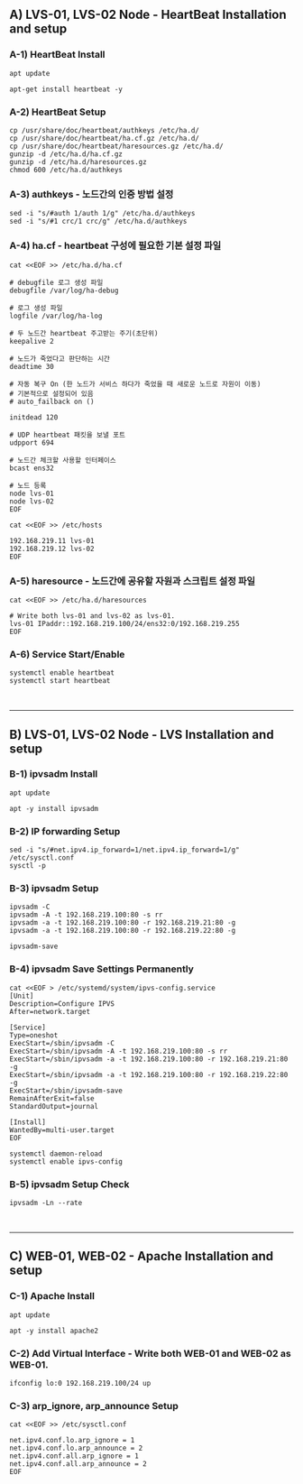 
## A) LVS-01, LVS-02 Node - HeartBeat Installation and setup 

### A-1) HeartBeat Install
```
apt update

apt-get install heartbeat -y
```

### A-2) HeartBeat Setup
```
cp /usr/share/doc/heartbeat/authkeys /etc/ha.d/
cp /usr/share/doc/heartbeat/ha.cf.gz /etc/ha.d/
cp /usr/share/doc/heartbeat/haresources.gz /etc/ha.d/
gunzip -d /etc/ha.d/ha.cf.gz
gunzip -d /etc/ha.d/haresources.gz
chmod 600 /etc/ha.d/authkeys
```

### A-3) authkeys - 노드간의 인증 방법 설정
```
sed -i "s/#auth 1/auth 1/g" /etc/ha.d/authkeys
sed -i "s/#1 crc/1 crc/g" /etc/ha.d/authkeys
```

### A-4) ha.cf - heartbeat 구성에 필요한 기본 설정 파일
```
cat <<EOF >> /etc/ha.d/ha.cf

# debugfile 로그 생성 파일
debugfile /var/log/ha-debug

# 로그 생성 파일
logfile /var/log/ha-log

# 두 노드간 heartbeat 주고받는 주기(초단위)
keepalive 2

# 노드가 죽었다고 판단하는 시간
deadtime 30

# 자동 복구 On (한 노드가 서비스 하다가 죽었을 때 새로운 노드로 자원이 이동)
# 기본적으로 설정되어 있음
# auto_failback on ()

initdead 120

# UDP heartbeat 패킷을 보낼 포트
udpport 694

# 노드간 체크할 사용할 인터페이스
bcast ens32

# 노드 등록
node lvs-01
node lvs-02
EOF

cat <<EOF >> /etc/hosts

192.168.219.11 lvs-01
192.168.219.12 lvs-02
EOF
```

### A-5) haresource - 노드간에 공유할 자원과 스크립트 설정 파일
```
cat <<EOF >> /etc/ha.d/haresources

# Write both lvs-01 and lvs-02 as lvs-01.
lvs-01 IPaddr::192.168.219.100/24/ens32:0/192.168.219.255
EOF
```

### A-6) Service Start/Enable
```
systemctl enable heartbeat
systemctl start heartbeat
```

<br>

----

## B) LVS-01, LVS-02 Node - LVS Installation and setup 

### B-1) ipvsadm Install
```
apt update 

apt -y install ipvsadm
```

### B-2) IP forwarding Setup
```
sed -i "s/#net.ipv4.ip_forward=1/net.ipv4.ip_forward=1/g" /etc/sysctl.conf
sysctl -p
```

### B-3) ipvsadm Setup
```
ipvsadm -C
ipvsadm -A -t 192.168.219.100:80 -s rr
ipvsadm -a -t 192.168.219.100:80 -r 192.168.219.21:80 -g
ipvsadm -a -t 192.168.219.100:80 -r 192.168.219.22:80 -g

ipvsadm-save
```

### B-4) ipvsadm Save Settings Permanently
```
cat <<EOF > /etc/systemd/system/ipvs-config.service
[Unit]
Description=Configure IPVS
After=network.target

[Service]
Type=oneshot
ExecStart=/sbin/ipvsadm -C
ExecStart=/sbin/ipvsadm -A -t 192.168.219.100:80 -s rr
ExecStart=/sbin/ipvsadm -a -t 192.168.219.100:80 -r 192.168.219.21:80 -g
ExecStart=/sbin/ipvsadm -a -t 192.168.219.100:80 -r 192.168.219.22:80 -g
ExecStart=/sbin/ipvsadm-save
RemainAfterExit=false
StandardOutput=journal

[Install]
WantedBy=multi-user.target
EOF

systemctl daemon-reload
systemctl enable ipvs-config
```

### B-5) ipvsadm Setup Check
```
ipvsadm -Ln --rate
```

<br>

----

## C) WEB-01, WEB-02 - Apache Installation and setup

### C-1) Apache Install
```
apt update 

apt -y install apache2
```

### C-2) Add Virtual Interface - Write both WEB-01 and WEB-02 as WEB-01.
```
ifconfig lo:0 192.168.219.100/24 up
```

### C-3) arp_ignore, arp_announce Setup
```
cat <<EOF >> /etc/sysctl.conf

net.ipv4.conf.lo.arp_ignore = 1
net.ipv4.conf.lo.arp_announce = 2
net.ipv4.conf.all.arp_ignore = 1
net.ipv4.conf.all.arp_announce = 2
EOF
```